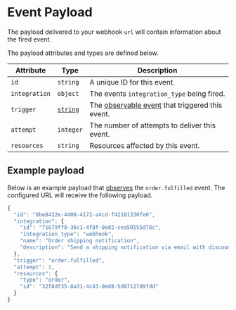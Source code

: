 # Event Payload

The payload delivered to your webhook `url` will contain information about the fired event.

The payload attributes and types are defined below.

| **Attribute** | **Type** | **Description** |
| --- | --- | --- |
| `id` | `string` | A unique ID for this event. |
| `integration` | `object` | The events `integration_type` being fired. |
| `trigger` | [`string`](observable-events.md) | The [observable event](observable-events.md) that triggered this event. |
| `attempt` | `integer` | The number of attempts to deliver this event. |
| `resources` | `string` | Resources affected by this event. |

## Example payload

Below is an example payload that [observes](observable-events.md) the `order.fulfilled` event. The configured URL will receive the following payload.

```javascript
{
  "id": "8be8422e-4408-4172-a4cd-f42181330fe6",
  "integration": {
    "id": "71679ff8-36c1-4f8f-8ed2-cea50555d78c",
    "integration_type": "webhook",
    "name": "Order shipping notification",
    "description": "Send a shipping notification via email with discount code."
  },
  "trigger": "order.fulfilled",
  "attempt": 1,
  "resources": {
    "type": "order",
    "id": "32f8df35-8a31-4c43-9ed8-5d87127d9fdd"
  }
}
```

